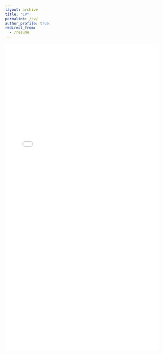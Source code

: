 ```yaml
---
layout: archive
title: "CV"
permalink: /cv/
author_profile: true
redirect_from:
  - /resume
---
```


<embed src="/images/Alex_Herron_Resume.pdf" width="100%" height="1000px">